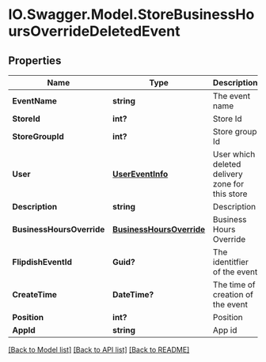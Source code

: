 # IO.Swagger.Model.StoreBusinessHoursOverrideDeletedEvent
## Properties

Name | Type | Description | Notes
------------ | ------------- | ------------- | -------------
**EventName** | **string** | The event name | [optional] 
**StoreId** | **int?** | Store Id | [optional] 
**StoreGroupId** | **int?** | Store group Id | [optional] 
**User** | [**UserEventInfo**](UserEventInfo.md) | User which deleted delivery zone for this store | [optional] 
**Description** | **string** | Description | [optional] 
**BusinessHoursOverride** | [**BusinessHoursOverride**](BusinessHoursOverride.md) | Business Hours Override | [optional] 
**FlipdishEventId** | **Guid?** | The identitfier of the event | [optional] 
**CreateTime** | **DateTime?** | The time of creation of the event | [optional] 
**Position** | **int?** | Position | [optional] 
**AppId** | **string** | App id | [optional] 

[[Back to Model list]](../README.md#documentation-for-models) [[Back to API list]](../README.md#documentation-for-api-endpoints) [[Back to README]](../README.md)


